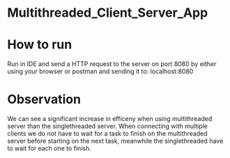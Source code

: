 # Multithreaded_Client_Server_App

# How to run
Run in IDE and send a HTTP request to the server on port 8080 by either using your browser or postman and sending it to: localhost:8080

# Observation
We can see a significant increase in efficeny when using multithreaded server than the singlethreaded server.
When connecting with multiple clients we do not have to wait for a task to finish on the multithreaded server before starting on the next task, meanwhile the singlethreaded have to wait for each one to finish.
